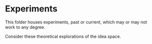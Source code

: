 # Experiments

This folder houses experiments, past or current, which may or may not work to any degree.

Consider these theoretical explorations of the idea space.
